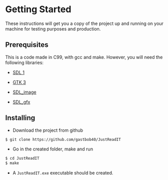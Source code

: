 # Getting Started

These instructions will get you a copy of the project up and running on your machine for testing purposes and production.

## Prerequisites

This is a code made in C99, with gcc and make. However, you will need the following libraries:

- [SDL 1](https://www.archlinux.org/packages/extra/x86_64/sdl/)

- [GTK 3](https://www.archlinux.org/packages/extra/x86_64/gtk3/)

- [SDL_image](https://www.archlinux.org/packages/extra/x86_64/sdl_image/)

- [SDL_gfx](https://www.archlinux.org/packages/extra/x86_64/sdl_gfx/)

## Installing


- Download the project from github

```bash
$ git clone https://github.com/gastbob40/JustReadIT
```

- Go in the created folder, make and run

```bash
$ cd JustReadIT
$ make
```

- A `JustReadIT.exe` executable should be created.